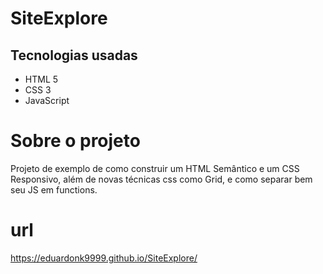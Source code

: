 # SiteExplore

<h2>Tecnologias usadas</h2>
<ul>
  <li>HTML 5</li>
  <li>CSS 3</li>
  <li>JavaScript</li>
</ul>  

# Sobre o projeto
<p>Projeto de exemplo de como construir um HTML Semântico e um CSS Responsivo, além de novas técnicas css como Grid, e como separar bem seu JS em functions.</p>

# url
https://eduardonk9999.github.io/SiteExplore/
